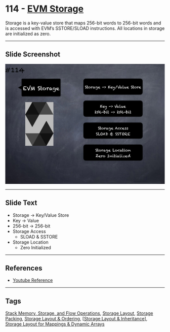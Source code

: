 # 114 - [EVM Storage](EVM%20Storage.md)
Storage is a key-value store that maps 256-bit words to 256-bit words and is accessed with EVM’s SSTORE/SLOAD instructions. All locations in storage are initialized as zero.

___
## Slide Screenshot
![114.png](../../images/3.Solidity%20201/114.png)
___
## Slide Text
- Storage -> Key/Value Store
- Key -> Value
- 256-bit -> 256-bit
- Storage Access
	- SLOAD & SSTORE
- Storage Location
	- Zero Initialized
___
## References
- [Youtube Reference](https://youtu.be/3bFgsmsQXrE?t=988)
___
## Tags
[Stack Memory, Storage, and Flow Operations](../1.%20Ethereum101/Stack%20Memory,%20Storage,%20and%20Flow%20Operations.md), [Storage Layout](Storage%20Layout.md), [Storage Packing](Storage%20Packing.md), [Storage Layout & Ordering](Storage%20Layout%20&%20Ordering.md), [[Storage Layout & Inheritance](Storage%20Layout%20&%20Inheritance.md)], [Storage Layout for Mappings & Dynamic Arrays](Storage%20Layout%20for%20Mappings%20&%20Dynamic%20Arrays.md)